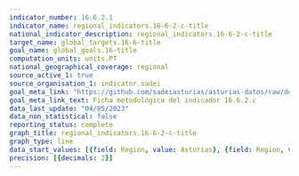```yaml
---
indicator_number: 16.6.2.1
indicator_name: regional_indicators.16-6-2-c-title
national_indicator_description: regional_indicators.16-6-2-c-title
target_name: global_targets.16-6-title
goal_name: global_goals.16-title
computation_units: units.PT
national_geographical_coverage: regional
source_active_1: true
source_organisation_1: indicator.sadei
goal_meta_link: "https://github.com/sadeiasturias/asturias-datos/raw/develop/descargas/metodologia/16.6.2.c.pdf"
goal_meta_link_text: Ficha metodológica del indicador 16.6.2.c
data_last_update: "04/05/2023"
data_non_statistical: false
reporting_status: complete
graph_title: regional_indicators.16-6-2-c-title
graph_type: line
data_start_values: [{field: Region, value: Asturias}, {field: Region, value: España}]
precision: [{decimals: 2}]
---
```

